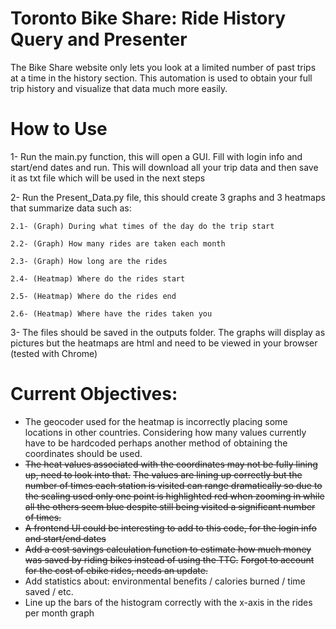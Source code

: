 # Toronto Bike Share: Ride History Query and Presenter
The Bike Share website only lets you look at a limited number of past trips at a time in the history section. This automation is used to obtain your full trip history and visualize that data much more easily.

# How to Use
1- Run the main.py function, this will open a GUI. Fill with login info and start/end dates and run. This will download all your trip data and then save it as txt file which will be used in the next steps

2- Run the Present_Data.py file, this should create 3 graphs and 3 heatmaps that summarize data such as:

    2.1- (Graph) During what times of the day do the trip start
    
    2.2- (Graph) How many rides are taken each month
    
    2.3- (Graph) How long are the rides
    
    2.4- (Heatmap) Where do the rides start
    
    2.5- (Heatmap) Where do the rides end
    
    2.6- (Heatmap) Where have the rides taken you
    
3- The files should be saved in the outputs folder. The graphs will display as pictures but the heatmaps are html and need to be viewed in your browser (tested with Chrome)

# Current Objectives:

- The geocoder used for the heatmap is incorrectly placing some locations in other countries. Considering how many values currently have to be hardcoded perhaps another method of obtaining the coordinates should be used.
- ~~The heat values associated with the coordinates may not be fully lining up, need to look into that.~~ ~~The values are lining up correctly but the number of times each station is visited can range dramatically so due to the scaling used only one point is highlighted red when zooming in while all the others seem blue despite still being visited a significant number of times.~~
- ~~A frontend UI could be interesting to add to this code, for the login info and start/end dates~~
- ~~Add a cost savings calculation function to estimate how much money was saved by riding bikes instead of using the TTC.~~ ~~Forgot to account for the cost of ebike rides, needs an update.~~
- Add statistics about: environmental benefits / calories burned / time saved / etc.
- Line up the bars of the histogram correctly with the x-axis in the rides per month graph

